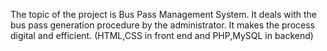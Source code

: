 The topic of the project is Bus Pass Management System.
It deals with the bus pass generation procedure by the administrator.
It makes the process digital and efficient.
(HTML,CSS in front end and PHP,MySQL in backend)

